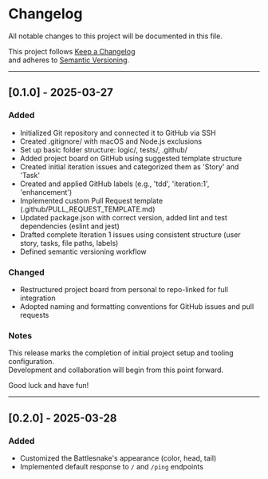 # Changelog

All notable changes to this project will be documented in this file.

This project follows [Keep a Changelog](https://keepachangelog.com/en/1.0.0/)  
and adheres to [Semantic Versioning](https://semver.org/).

---

## [0.1.0] - 2025-03-27

### Added
- Initialized Git repository and connected it to GitHub via SSH
- Created .gitignore/ with macOS and Node.js exclusions
- Set up basic folder structure: logic/, tests/, .github/
- Added project board on GitHub using suggested template structure
- Created initial iteration issues and categorized them as 'Story' and 'Task'
- Created and applied GitHub labels (e.g., 'tdd', 'iteration:1', 'enhancement')
- Implemented custom Pull Request template (.github/PULL_REQUEST_TEMPLATE.md)
- Updated package.json with correct version, added lint and test dependencies (eslint and jest)
- Drafted complete Iteration 1 issues using consistent structure (user story, tasks, file paths, labels)
- Defined semantic versioning workflow

### Changed
- Restructured project board from personal to repo-linked for full integration
- Adopted naming and formatting conventions for GitHub issues and pull requests

### Notes
This release marks the completion of initial project setup and tooling configuration.  
Development and collaboration will begin from this point forward.

Good luck and have fun!

---

## [0.2.0] - 2025-03-28

### Added
- Customized the Battlesnake's appearance (color, head, tail)
- Implemented default response to `/` and `/ping` endpoints
